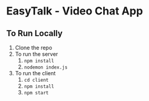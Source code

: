 # EasyTalk - Video Chat App

## To Run Locally
1. Clone the repo
2. To run the server
    1. `npm install`
    2. `nodemon index.js`
3. To run the client
    1. `cd client`
    2. `npm install`
    3. `npm start`
